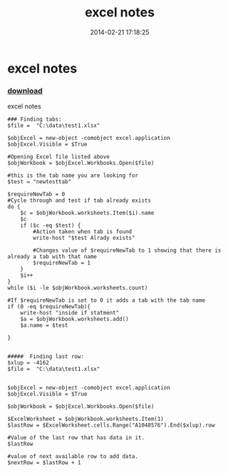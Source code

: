 ﻿---
pid:            4922
parent:         0
children:       
poster:         supersobbie
title:          excel notes
date:           2014-02-21 17:18:25
description:    excel notes
format:         posh
---

# excel notes

### [download](4922.ps1)  

excel notes

```posh
### Finding tabs:
$file =  "C:\data\test1.xlsx"

$objExcel = new-object -comobject excel.application 
$objExcel.Visible = $True 
 
#Opening Excel file listed above
$objWorkbook = $objExcel.Workbooks.Open($file) 

#this is the tab name you are looking for
$test = "newtesttab" 

$requireNewTab = 0
#Cycle through and test if tab already exists
do {
	$c = $objWorkbook.worksheets.Item($i).name
	$c
	if ($c -eq $test) {
		#Action taken when tab is found
		write-host "$test Alrady exists"
		
		#Changes value of $requireNewTab to 1 showing that there is already a tab with that name
		$requireNewTab = 1
	}
	$i++
}
while ($i -le $objWorkbook.worksheets.count)

#If $requireNewTab is set to 0 it adds a tab with the tab name
if (0 -eq $requireNewTab){
	write-host "inside if statment"
	$a = $objWorkbook.worksheets.add()
	$a.name = $test

}


#####  Finding last row:
$xlup = -4162
$file =  "C:\data\test1.xlsx"

 
$objExcel = new-object -comobject excel.application 
$objExcel.Visible = $True 

$objWorkbook = $objExcel.Workbooks.Open($file) 

$ExcelWorksheet = $objWorkbook.worksheets.Item(1)
$lastRow = $ExcelWorksheet.cells.Range("A1048576").End($xlup).row

#Value of the last row that has data in it.
$lastRow

#value of next available row to add data.
$nextRow = $lastRow + 1
```
